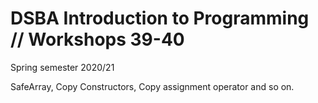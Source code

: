 # DSBA Introduction to Programming // Workshops 39-40
Spring semester 2020/21

SafeArray, Copy Constructors, Copy assignment operator and so on.
